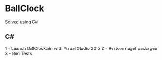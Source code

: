 # BallClock

Solved using C#

## C#

1 - Launch BallClock.sln with Visual Studio 2015
2 - Restore nuget packages
3 - Run Tests

